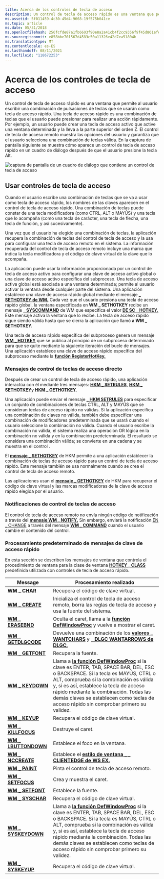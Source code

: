 ```yaml
---
title: Acerca de los controles de tecla de acceso
description: Un control de tecla de acceso rápido es una ventana que permite al usuario escribir una combinación de pulsaciones de teclas que se usarán como tecla de acceso rápido.
ms.assetid: 5f011459-4c30-45d4-9668-19f575b041ce
ms.topic: article
ms.date: 05/31/2018
ms.openlocfilehash: 256fcfde87a1fb6603f90e8a2a41cb4f2cc9356f9f45d861efdc6836aa5344fc
ms.sourcegitcommit: e858bbe701567d4583c50a11326e42d7ea51804b
ms.translationtype: MT
ms.contentlocale: es-ES
ms.lasthandoff: 08/11/2021
ms.locfileid: "118672253"
---
```

# <a name="about-hot-key-controls"></a>Acerca de los controles de tecla de acceso

Un control de tecla de acceso rápido es una ventana que permite al usuario escribir una combinación de pulsaciones de teclas que se usarán como tecla de acceso rápido. Una tecla de acceso rápido es una combinación de teclas que el usuario puede presionar para realizar una acción rápidamente. Por ejemplo, un usuario puede crear una tecla de acceso activo que active una ventana determinada y la lleva a la parte superior del orden Z. El control de tecla de acceso remoto muestra las opciones del usuario y garantiza que el usuario selecciona una combinación de teclas válida. En la captura de pantalla siguiente se muestra cómo aparece un control de tecla de acceso rápido en un cuadro de diálogo después de que el usuario presione la tecla Alt.

![captura de pantalla de un cuadro de diálogo que contiene un control de tecla de acceso](images/hotkey.png)

## <a name="using-hot-key-controls"></a>Usar controles de tecla de acceso

Cuando el usuario escribe una combinación de teclas que se va a usar como tecla de acceso rápido, los nombres de las claves aparecen en el control de tecla de acceso rápido. Una combinación de teclas puede constar de una tecla modificadora (como CTRL, ALT o MAYÚS) y una tecla que lo acompaña (como una tecla de carácter, una tecla de flecha, una tecla de función, y así sucesivamente).

Una vez que el usuario ha elegido una combinación de teclas, la aplicación recupera la combinación de teclas del control de tecla de acceso y la usa para configurar una tecla de acceso remoto en el sistema. La información recuperada del control de tecla de acceso remoto incluye una marca que indica la tecla modificadora y el código de clave virtual de la clave que lo acompaña.

La aplicación puede usar la información proporcionada por un control de tecla de acceso activo para configurar una clave de acceso activo global o una clave de acceso activo específica del subproceso. Una tecla de acceso activa global está asociada a una ventana determinada; permite al usuario activar la ventana desde cualquier parte del sistema. Una aplicación establece una clave de acceso rápido global mediante el mensaje [**\_ SETHOTKEY de WM.**](/windows/desktop/inputdev/wm-sethotkey) Cada vez que el usuario presiona una tecla de acceso rápido global, la ventana especificada en **WM \_ SETHOTKEY** recibe un mensaje [**\_ SYSCOMMAND**](/windows/desktop/menurc/wm-syscommand) de WM que especifica el valor [**DE SC \_ HOTKEY.**](/windows/desktop/inputdev/wm-sethotkey) Este mensaje activa la ventana que lo recibe. La tecla de acceso rápido sigue siendo válida hasta que se cierra la aplicación que llamó **a WM \_ SETHOTKEY.**

Una tecla de acceso rápido específica del subproceso genera un mensaje [**WM \_ HOTKEY**](/windows/desktop/inputdev/wm-hotkey) que se publica al principio de un subproceso determinado para que se quite mediante la siguiente iteración del bucle de mensajes. Una aplicación establece una clave de acceso rápido específica del subproceso mediante la [**función RegisterHotKey.**](/windows/desktop/api/winuser/nf-winuser-registerhotkey)

### <a name="hot-key-control-messages"></a>Mensajes de control de teclas de acceso directo

Después de crear un control de tecla de acceso rápido, una aplicación interactúa con él mediante tres mensajes: [**HKM \_ SETRULES,**](hkm-setrules.md) [**HKM \_ SETHOTKEY**](hkm-sethotkey.md)y [**HKM \_ GETHOTKEY**](hkm-gethotkey.md).

Una aplicación puede enviar el mensaje [**\_ HKM SETRULES**](hkm-setrules.md) para especificar un conjunto de combinaciones de teclas CTRL, ALT y MAYÚS que se consideran teclas de acceso rápido no válidas. Si la aplicación especifica una combinación de claves no válida, también debe especificar una combinación de modificadores predeterminada que se usará cuando el usuario seleccione la combinación no válida. Cuando el usuario escribe la combinación no válida, el sistema realiza una operación OR lógica en la combinación no válida y en la combinación predeterminada. El resultado se considera una combinación válida; se convierte en una cadena y se muestra en el control .

El [**mensaje \_ SETHOTKEY**](hkm-sethotkey.md) de HKM permite a una aplicación establecer la combinación de teclas de acceso rápido para un control de tecla de acceso rápido. Este mensaje también se usa normalmente cuando se crea el control de tecla de acceso remoto.

Las aplicaciones usan el [**mensaje \_ GETHOTKEY**](hkm-gethotkey.md) de HKM para recuperar el código de clave virtual y las marcas modificadoras de la clave de acceso rápido elegida por el usuario.

### <a name="hot-key-control-notifications"></a>Notificaciones de control de teclas de acceso

El control de tecla de acceso remoto no envía ningún código de notificación a través del [**mensaje WM \_ NOTIFY.**](wm-notify.md) Sin embargo, enviará la notificación [EN \_ CHANGE](en-change.md) a través del mensaje [**WM \_ COMMAND**](/windows/desktop/menurc/wm-command) cuando el usuario cambie el contenido del control.

### <a name="default-hot-key-message-processing"></a>Procesamiento predeterminado de mensajes de clave de acceso rápido

En esta sección se describen los mensajes de ventana que controla el procedimiento de ventana para la clase de ventana [**HOTKEY \_ CLASS**](common-control-window-classes.md) predefinida utilizada con controles de tecla de acceso rápido.

|    Message                                            |    Procesamiento realizado                               |
|------------------------------------------------|--------------------------------------------------------------|
| [**WM \_ CHAR**](/windows/desktop/inputdev/wm-char)               | Recupera el código de clave virtual.             |
| [**WM \_ CREATE**](/windows/desktop/winmsg/wm-create)             | Inicializa el control de tecla de acceso remoto, borra las reglas de tecla de acceso y usa la fuente del sistema.   |
| [**WM \_ ERASEBND**](/windows/desktop/winmsg/wm-erasebkgnd)     | Oculta el caret, llama a la [**función DefWindowProc**](/windows/desktop/api/winuser/nf-winuser-defwindowproca) y vuelve a mostrar el caret.   |
| [**WM \_ GETDLGCODE**](/windows/desktop/dlgbox/wm-getdlgcode)     | Devuelve una combinación de los [**valores \_ WANTCHARS**](/windows/desktop/dlgbox/wm-getdlgcode) y [**\_ DLGC WANTARROWS de DLGC.**](/windows/desktop/dlgbox/wm-getdlgcode)   |
| [**WM \_ GETFONT**](/windows/desktop/winmsg/wm-getfont)           | Recupera la fuente.                         |
| [**WM \_ KEYDOWN**](/windows/desktop/inputdev/wm-keydown)         | Llama a [**la función DefWindowProc**](/windows/desktop/api/winuser/nf-winuser-defwindowproca) si la clave es ENTER, TAB, SPACE BAR, DEL, ESC o BACKSPACE. Si la tecla es MAYÚS, CTRL o ALT, comprueba si la combinación es válida y, si es así, establece la tecla de acceso rápido mediante la combinación. Todas las demás claves se establecen como teclas de acceso rápido sin comprobar primero su validez. |
| [**WM \_ KEYUP**](/windows/desktop/inputdev/wm-keyup)             | Recupera el código de clave virtual.             |
| [**WM \_ KILLFOCUS**](/windows/desktop/inputdev/wm-killfocus)     | Destruye el caret.                         |
| [**WM \_ LBUTTONDOWN**](/windows/desktop/inputdev/wm-lbuttondown) | Establece el foco en la ventana.               |
| [**WM \_ NCCREATE**](/windows/desktop/winmsg/wm-nccreate)         | Establece el [**estilo de ventana \_ \_ CLIENTEDGE de WS EX.**](/windows/desktop/winmsg/extended-window-styles)        |
| [**WM \_ PAINT**](/windows/desktop/gdi/wm-paint)                  | Pinta el control de tecla de acceso remoto.                 |
| [**WM \_ SETFOCUS**](/windows/desktop/inputdev/wm-setfocus)       | Crea y muestra el caret.                |
| [**WM \_ SETFONT**](/windows/desktop/winmsg/wm-setfont)           | Establece la fuente.                              |
| [**WM \_ SYSCHAR**](/windows/desktop/menurc/wm-syschar)           | Recupera el código de clave virtual.             |
| [**WM \_ SYSKEYDOWN**](/windows/desktop/inputdev/wm-syskeydown)   | Llama a [**la función DefWindowProc**](/windows/desktop/api/winuser/nf-winuser-defwindowproca) si la clave es ENTER, TAB, SPACE BAR, DEL, ESC o BACKSPACE. Si la tecla es MAYÚS, CTRL o ALT, comprueba si la combinación es válida y, si es así, establece la tecla de acceso rápido mediante la combinación. Todas las demás claves se establecen como teclas de acceso rápido sin comprobar primero su validez. |
| [**WM \_ SYSKEYUP**](/windows/desktop/inputdev/wm-syskeyup)       | Recupera el código de clave virtual.             |
